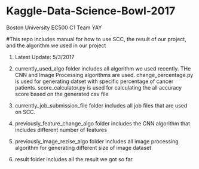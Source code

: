 # Kaggle-Data-Science-Bowl-2017
Boston University EC500 C1 Team YAY

#This repo includes manual for how to use SCC, the result of our project, and the algorithm we used in our project
1. Latest Update: 5/3/2017

2. currently_used_algo folder includes all algorithm we used recently. THe CNN and Image Processing algorithms are used. change_percentage.py is used for generating datset with specific percentage of cancer patients. score_calculator.py is used for calculating the all accuracy score based on the generated csv file

3. currently_job_submission_file folder includes all job files that are used on SCC. 

4. previously_feature_change_algo folder includes the CNN algorithm that includes different number of features

5. previously_image_rezise_algo folder includes all image processing algorithm for generating different size of image dataset

6. result folder includes all the result we got so far.



